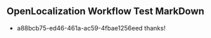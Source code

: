 ## OpenLocalization Workflow Test MarkDown
* a88bcb75-ed46-461a-ac59-4fbae1256eed 
thanks!<!--HONumber=Mar16_HO3-->
